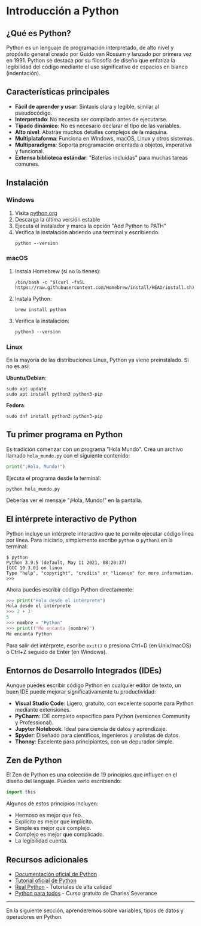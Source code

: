 # Introducción a Python

## ¿Qué es Python?

Python es un lenguaje de programación interpretado, de alto nivel y propósito general creado por Guido van Rossum y lanzado por primera vez en 1991. Python se destaca por su filosofía de diseño que enfatiza la legibilidad del código mediante el uso significativo de espacios en blanco (indentación).

## Características principales

- **Fácil de aprender y usar**: Sintaxis clara y legible, similar al pseudocódigo.
- **Interpretado**: No necesita ser compilado antes de ejecutarse.
- **Tipado dinámico**: No es necesario declarar el tipo de las variables.
- **Alto nivel**: Abstrae muchos detalles complejos de la máquina.
- **Multiplataforma**: Funciona en Windows, macOS, Linux y otros sistemas.
- **Multiparadigma**: Soporta programación orientada a objetos, imperativa y funcional.
- **Extensa biblioteca estándar**: "Baterías incluidas" para muchas tareas comunes.

## Instalación

### Windows

1. Visita [python.org](https://www.python.org/downloads/)
2. Descarga la última versión estable
3. Ejecuta el instalador y marca la opción "Add Python to PATH"
4. Verifica la instalación abriendo una terminal y escribiendo:
   ```
   python --version
   ```

### macOS

1. Instala Homebrew (si no lo tienes):
   ```
   /bin/bash -c "$(curl -fsSL https://raw.githubusercontent.com/Homebrew/install/HEAD/install.sh)"
   ```
2. Instala Python:
   ```
   brew install python
   ```
3. Verifica la instalación:
   ```
   python3 --version
   ```

### Linux

En la mayoría de las distribuciones Linux, Python ya viene preinstalado. Si no es así:

**Ubuntu/Debian**:
```
sudo apt update
sudo apt install python3 python3-pip
```

**Fedora**:
```
sudo dnf install python3 python3-pip
```

## Tu primer programa en Python

Es tradición comenzar con un programa "Hola Mundo". Crea un archivo llamado `hola_mundo.py` con el siguiente contenido:

```python
print("¡Hola, Mundo!")
```

Ejecuta el programa desde la terminal:

```
python hola_mundo.py
```

Deberías ver el mensaje "¡Hola, Mundo!" en la pantalla.

## El intérprete interactivo de Python

Python incluye un intérprete interactivo que te permite ejecutar código línea por línea. Para iniciarlo, simplemente escribe `python` o `python3` en la terminal:

```
$ python
Python 3.9.5 (default, May 11 2021, 08:20:37)
[GCC 10.3.0] on linux
Type "help", "copyright", "credits" or "license" for more information.
>>>
```

Ahora puedes escribir código Python directamente:

```python
>>> print("Hola desde el intérprete")
Hola desde el intérprete
>>> 2 + 3
5
>>> nombre = "Python"
>>> print(f"Me encanta {nombre}")
Me encanta Python
```

Para salir del intérprete, escribe `exit()` o presiona Ctrl+D (en Unix/macOS) o Ctrl+Z seguido de Enter (en Windows).

## Entornos de Desarrollo Integrados (IDEs)

Aunque puedes escribir código Python en cualquier editor de texto, un buen IDE puede mejorar significativamente tu productividad:

- **Visual Studio Code**: Ligero, gratuito, con excelente soporte para Python mediante extensiones.
- **PyCharm**: IDE completo específico para Python (versiones Community y Professional).
- **Jupyter Notebook**: Ideal para ciencia de datos y aprendizaje.
- **Spyder**: Diseñado para científicos, ingenieros y analistas de datos.
- **Thonny**: Excelente para principiantes, con un depurador simple.

## Zen de Python

El Zen de Python es una colección de 19 principios que influyen en el diseño del lenguaje. Puedes verlo escribiendo:

```python
import this
```

Algunos de estos principios incluyen:

- Hermoso es mejor que feo.
- Explícito es mejor que implícito.
- Simple es mejor que complejo.
- Complejo es mejor que complicado.
- La legibilidad cuenta.

## Recursos adicionales

- [Documentación oficial de Python](https://docs.python.org/es/3/)
- [Tutorial oficial de Python](https://docs.python.org/es/3/tutorial/index.html)
- [Real Python](https://realpython.com/) - Tutoriales de alta calidad
- [Python para todos](https://www.py4e.com/) - Curso gratuito de Charles Severance

---

En la siguiente sección, aprenderemos sobre variables, tipos de datos y operadores en Python.